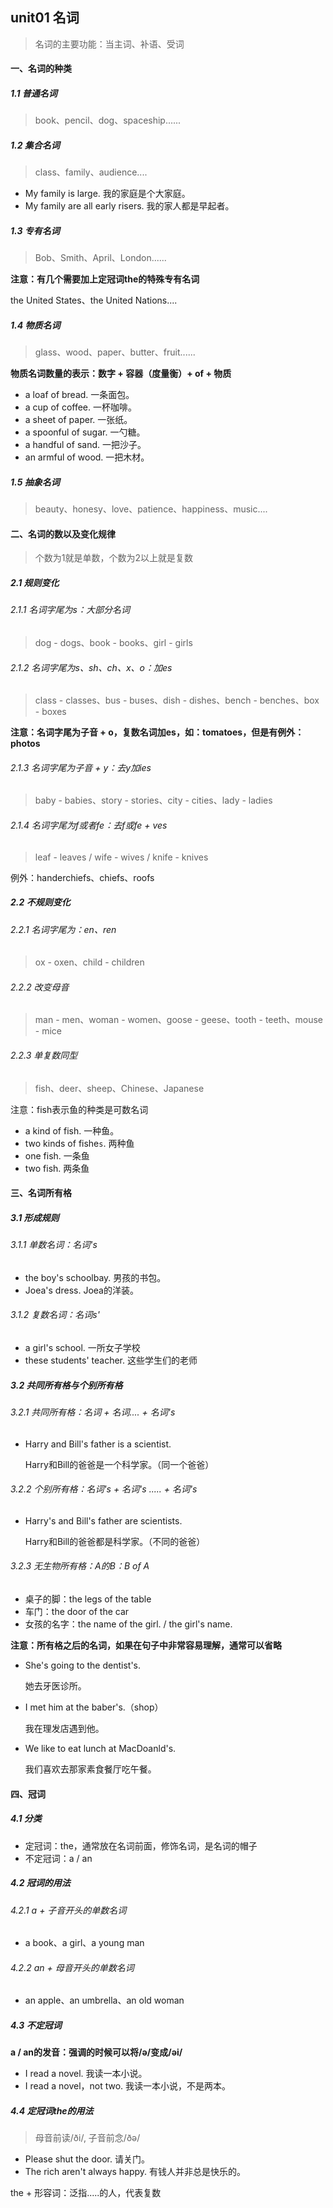 ## unit01 名词

> 名词的主要功能：当主词、补语、受词

#### 一、名词的种类

##### 1.1 普通名词

> book、pencil、dog、spaceship......

##### 1.2 集合名词

> class、family、audience....

- My family is large. 我的家庭是个大家庭。
- My family are all early risers. 我的家人都是早起者。

##### 1.3 专有名词

> Bob、Smith、April、London......

**注意：有几个需要加上定冠词the的特殊专有名词** 

the United States、the United Nations.... 

##### 1.4 物质名词

> glass、wood、paper、butter、fruit......

**物质名词数量的表示：数字 + 容器（度量衡）+ of + 物质**

- a loaf of bread.  一条面包。
- a cup of coffee. 一杯咖啡。
- a sheet of paper. 一张纸。
- a spoonful of sugar. 一勺糖。
- a handful of sand. 一把沙子。
- an armful of wood. 一把木材。

##### 1.5 抽象名词

> beauty、honesy、love、patience、happiness、music....



#### 二、名词的数以及变化规律

> 个数为1就是单数，个数为2以上就是复数

##### 2.1 规则变化

###### 2.1.1 名词字尾为s：大部分名词

> dog - dogs、book - books、girl - girls

###### 2.1.2 名词字尾为s、sh、ch、x、o：加es

> class - classes、bus - buses、dish - dishes、bench - benches、box - boxes

**注意：名词字尾为子音 + o，复数名词加es，如：tomatoes，但是有例外：photos**

###### 2.1.3 名词字尾为子音 + y：去y加ies

> baby - babies、story - stories、city - cities、lady - ladies

###### 2.1.4 名词字尾为f或者fe：去f或fe + ves

> leaf - leaves / wife - wives / knife - knives 

例外：handerchiefs、chiefs、roofs

##### 2.2 不规则变化

###### 2.2.1 名词字尾为：en、ren

> ox - oxen、child - children

###### 2.2.2 改变母音

> man - men、woman - women、goose - geese、tooth - teeth、mouse - mice

###### 2.2.3 单复数同型

> fish、deer、sheep、Chinese、Japanese

注意：fish表示鱼的种类是可数名词

- a kind of fish.  一种鱼。
- two kinds of fishe`s`. 两种鱼
- one fish.  一条鱼
- two fish. 两条鱼

#### 三、名词所有格

##### 3.1 形成规则

###### 3.1.1 单数名词：名词's

- the boy's schoolbay. 男孩的书包。
- Joea's dress. Joea的洋装。

###### 3.1.2 复数名词：名词s'

- a girl's school. 一所女子学校
- these students' teacher. 这些学生们的老师

##### 3.2 共同所有格与个别所有格

###### 3.2.1 共同所有格：名词 + 名词.... + 名词's

- Harry and Bill's father is a scientist.

  Harry和Bill的爸爸是一个科学家。（同一个爸爸）

###### 3.2.2 个别所有格：名词's + 名词's ..... + 名词's

- Harry's and Bill's father are scientists.

  Harry和Bill的爸爸都是科学家。（不同的爸爸）

###### 3.2.3 无生物所有格：A的B：B of A

- 桌子的脚：the legs of the table
- 车门：the door of the car
- 女孩的名字：the name of the girl. / the girl's name.

**注意：所有格之后的名词，如果在句子中非常容易理解，通常可以省略** 

- She's going to the dentist's.

  她去牙医诊所。

- I met him at the baber's.（shop）

  我在理发店遇到他。

- We like to eat lunch at MacDoanld's.

  我们喜欢去那家素食餐厅吃午餐。

#### 四、冠词

##### 4.1 分类

- 定冠词：the，通常放在名词前面，修饰名词，是名词的帽子
- 不定冠词：a / an

##### 4.2 冠词的用法

###### 4.2.1 a + 子音开头的单数名词

- a book、a girl、a young man

###### 4.2.2 an + 母音开头的单数名词

- an apple、an umbrella、an old woman

##### 4.3 不定冠词

**a / an的发音：强调的时候可以将/ə/变成/əi/**

- I read a novel. 我读一本小说。
- I read a novel，not two. 我读一本小说，不是两本。

##### 4.4 定冠词the的用法

> 母音前读/ði/, 子音前念/ðə/

- Please shut the door. 请关门。
- The rich aren't always happy. 有钱人并非总是快乐的。

the + 形容词：泛指.....的人，代表复数